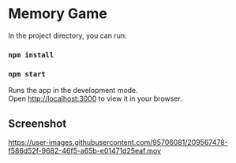 # Memory Game


In the project directory, you can run:

### `npm install`

### `npm start`


Runs the app in the development mode.\
Open [http://localhost:3000](http://localhost:3000) to view it in your browser.

## Screenshot

https://user-images.githubusercontent.com/95706081/209567478-f586d52f-9682-46f5-a65b-e01471d25eaf.mov

